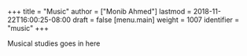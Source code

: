 +++
title = "Music"
author = ["Monib Ahmed"]
lastmod = 2018-11-22T16:00:25-08:00
draft = false
[menu.main]
  weight = 1007
  identifier = "music"
+++

Musical studies goes in here
